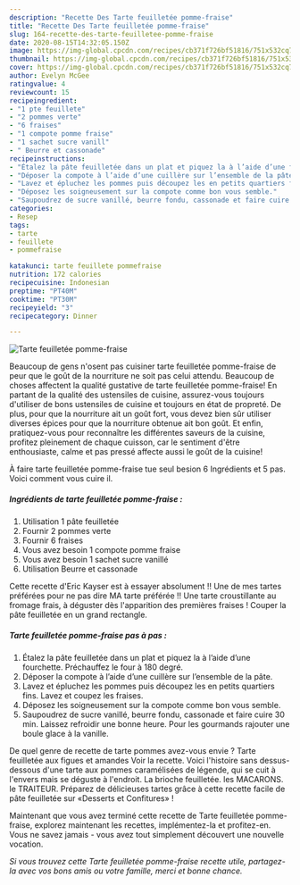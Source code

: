 ```yaml
---
description: "Recette Des Tarte feuilletée pomme-fraise"
title: "Recette Des Tarte feuilletée pomme-fraise"
slug: 164-recette-des-tarte-feuilletee-pomme-fraise
date: 2020-08-15T14:32:05.150Z
image: https://img-global.cpcdn.com/recipes/cb371f726bf51816/751x532cq70/tarte-feuilletee-pomme-fraise-photo-principale-de-la-recette.jpg
thumbnail: https://img-global.cpcdn.com/recipes/cb371f726bf51816/751x532cq70/tarte-feuilletee-pomme-fraise-photo-principale-de-la-recette.jpg
cover: https://img-global.cpcdn.com/recipes/cb371f726bf51816/751x532cq70/tarte-feuilletee-pomme-fraise-photo-principale-de-la-recette.jpg
author: Evelyn McGee
ratingvalue: 4
reviewcount: 15
recipeingredient:
- "1 pte feuillete"
- "2 pommes verte"
- "6 fraises"
- "1 compote pomme fraise"
- "1 sachet sucre vanill"
- " Beurre et cassonade"
recipeinstructions:
- "Étalez la pâte feuilletée dans un plat et piquez la à l’aide d’une fourchette. Préchauffez le four à 180 degré."
- "Déposer la compote à l’aide d’une cuillère sur l’ensemble de la pâte."
- "Lavez et épluchez les pommes puis découpez les en petits quartiers fins. Lavez et coupez les fraises."
- "Déposez les soigneusement sur la compote comme bon vous semble."
- "Saupoudrez de sucre vanillé, beurre fondu, cassonade et faire cuire 30 min. Laissez refroidir une bonne heure. Pour les gourmands rajouter une boule glace à la vanille."
categories:
- Resep
tags:
- tarte
- feuillete
- pommefraise

katakunci: tarte feuillete pommefraise 
nutrition: 172 calories
recipecuisine: Indonesian
preptime: "PT40M"
cooktime: "PT30M"
recipeyield: "3"
recipecategory: Dinner

---
```



![Tarte feuilletée pomme-fraise](https://img-global.cpcdn.com/recipes/cb371f726bf51816/751x532cq70/tarte-feuilletee-pomme-fraise-photo-principale-de-la-recette.jpg)

Beaucoup de gens n'osent pas cuisiner tarte feuilletée pomme-fraise de peur que le goût de la nourriture ne soit pas celui attendu. Beaucoup de choses affectent la qualité gustative de tarte feuilletée pomme-fraise! En partant de la qualité des ustensiles de cuisine, assurez-vous toujours d'utiliser de bons ustensiles de cuisine et toujours en état de propreté. De plus, pour que la nourriture ait un goût fort, vous devez bien sûr utiliser diverses épices pour que la nourriture obtenue ait bon goût. Et enfin, pratiquez-vous pour reconnaître les différentes saveurs de la cuisine, profitez pleinement de chaque cuisson, car le sentiment d'être enthousiaste, calme et pas pressé affecte aussi le goût de la cuisine!

<!--inarticleads1-->

À faire tarte feuilletée pomme-fraise tue seul besion 6 Ingrédients et 5 pas. Voici comment vous cuire il.

##### Ingrédients de tarte feuilletée pomme-fraise :

1. Utilisation 1 pâte feuilletée
1. Fournir 2 pommes verte
1. Fournir 6 fraises
1. Vous avez besoin 1 compote pomme fraise
1. Vous avez besoin 1 sachet sucre vanillé
1. Utilisation  Beurre et cassonade


Cette recette d&#39;Eric Kayser est à essayer absolument !! Une de mes tartes préférées pour ne pas dire MA tarte préférée !! Une tarte croustillante au fromage frais, à déguster dès l&#39;apparition des premières fraises ! Couper la pâte feuilletée en un grand rectangle. 

<!--inarticleads2-->

##### Tarte feuilletée pomme-fraise pas à pas :

1. Étalez la pâte feuilletée dans un plat et piquez la à l’aide d’une fourchette. Préchauffez le four à 180 degré.
1. Déposer la compote à l’aide d’une cuillère sur l’ensemble de la pâte.
1. Lavez et épluchez les pommes puis découpez les en petits quartiers fins. Lavez et coupez les fraises.
1. Déposez les soigneusement sur la compote comme bon vous semble.
1. Saupoudrez de sucre vanillé, beurre fondu, cassonade et faire cuire 30 min. Laissez refroidir une bonne heure. Pour les gourmands rajouter une boule glace à la vanille.


De quel genre de recette de tarte pommes avez-vous envie ? Tarte feuilletée aux figues et amandes Voir la recette. Voici l&#39;histoire sans dessus-dessous d&#39;une tarte aux pommes caramélisées de légende, qui se cuit à l&#39;envers mais se déguste à l&#39;endroit. La brioche feuilletée. les MACARONS. le TRAITEUR. Préparez de délicieuses tartes grâce à cette recette facile de pâte feuilletée sur «Desserts et Confitures» ! 

<!--inarticleads1-->

<p>
Maintenant que vous avez terminé cette recette de Tarte feuilletée pomme-fraise, explorez maintenant les recettes, implémentez-la et profitez-en. Vous ne savez jamais - vous avez tout simplement découvert une nouvelle vocation.
</p>

<p>
<i>Si vous trouvez cette Tarte feuilletée pomme-fraise recette utile, partagez-la avec vos bons amis ou votre famille, merci et bonne chance.</i>
</p>
